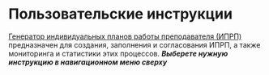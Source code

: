 # Пользовательские инструкции
[Генератор индивидуальных планов работы преподавателя (ИПРП)](https://ppsworkplan.tusur.ru/) предназначен для создания, заполнения и согласования ИПРП, а также мониторинга и статистики этих процессов.
***Выберете нужную инструкцию в навигационном меню сверху***